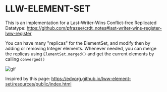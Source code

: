 # LLW-ELEMENT-SET


This is an implementation for a Last-Writer-Wins Conflict-free Replicated Datatype:
https://github.com/pfrazee/crdt_notes#last-writer-wins-register-lww-register

You can have many "replicas" for the ElementSet, and modify then by adding or removing Integer elements.
Whenever needed, you can merge the replicas using `ElementSet.merged()` and get the current elements by calling `converged()`

![gif](https://i.postimg.cc/BnVm2WRw/llw2.gif)


Inspired by this page:
https://edvorg.github.io/lww-element-set/resources/public/index.html
